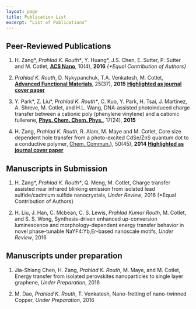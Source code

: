 ```yaml
---
layout: page
title: Publication List
excerpt: “List of Publications“
---
```


## Peer-Reviewed Publications

1. H. Zang\*, _Prahlad K. Routh\*_, Y. Huang\*, J.S. Chen, E. Sutter, P. Sutter and M. Cotlet, [**ACS Nano**](http://doi.org/10.1021/acsnano.6b01538), 10(4), **2016** _{\*Equal Contribution of Authors}_

2. _Prahlad K. Routh_, D. Nykypanchuk, T.A. Venkatesh, M. Cotlet, [**Advanced Functional Materials**](http://doi.org/10.1002/adfm.201502463), 25(37), **2015** [__Highlighted as journal cover paper__](http://doi.org/10.1002/adfm.201570244)

3. Y. Park\*, Z. Liu\*, _Prahlad K. Routh\*_, C. Kuo, Y. Park, H. Tsai, J. Martinez, A. Shreve, M. Cotlet, and H.L. Wang, DNA-assisted photoinduced charge transfer between a cationic poly (phenylene vinylene) and a cationic fullerene, [**Phys. Chem. Chem. Phys.**](http://doi.org/10.1039/C5CP01309G), 17(24), **2015** 

4. H. Zang, _Prahlad K. Routh_, R. Alam, M. Maye and M. Cotlet, Core size dependent hole transfer from a photo-excited CdSe/ZnS quantum dot to a conductive polymer, [Chem. Commun.](http://doi.org/10.1039/C3CC47975G)}, 50(45), **2014** [__Highlighted as journal cover paper__](http://pubs.rsc.org/en/content/articlepdf/2014/cc/c3cc47975g)

## Manuscripts in Submission
1. H. Zang\*, _Prahlad K. Routh\*_, Q.  Meng, M. Cotlet, Charge transfer assisted near infrared blinking emission from isolated lead sulfide/cadmium sulfide nanocrystals,  _Under Review_, 2016 {\*Equal Contribution of Authors}

2. H. Liu, J. Han, C. Mcbean, C. S. Lewis, _Prahlad Kumar Routh_, M. Cotlet, and S. S. Wong, Synthesis-driven enhanced up-conversion luminescence and morphology-dependent energy transfer behavior in novel phase-tunable NaYF4:Yb,Er-based nanoscale motifs, _Under Review_, 2016

## Manuscripts under preparation
1. Jia-Shiang Chen, H. Zang, _Prahlad K. Routh_, M. Maye, and M. Cotlet, Energy transfer from isolated perovskites nanoparticles to single layer graphene, _Under Preparation_, 2016

2. M. Dao, _Prahlad K. Routh_,  T. Venkatesh, Nano-fretting of nano-twinned Copper, _Under Preparation_, 2016